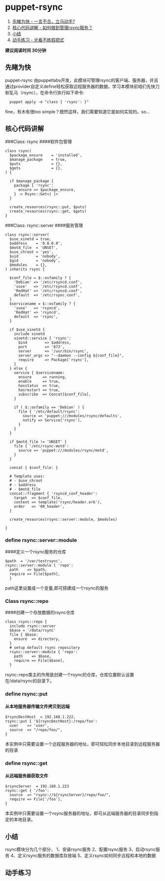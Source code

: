 # puppet-rsync

1. [先睹为快 - 一言不合，立马动手?](#先睹为快)
2. [核心代码讲解 - 如何做到管理rsync服务？](#核心代码讲解)
3. [小结](##小结)
4. [动手练习 - 光看不练假把式](##动手练习)

**建议阅读时间 30分钟**
## 先睹为快
puppet-rsync 由puppetlabs开发，此模块可管理rsync的客户端、服务器，并且通过provider自定义define轻松获取远程服务器的数据。学习本模块前咱们先快刀斩乱马（rsync），在命令行执行如下命令:

```puppet
  puppet apply -e "class { 'rsync': }"
```
fine，有木有很too simple？既然这样，我们需要知道它是如何实现的。so...

## 核心代码讲解
###Class: rsync
####软件包管理
```puppet
class rsync(
  $package_ensure    = 'installed',
  $manage_package    = true,
  $puts              = {},
  $gets              = {},
) {

  if $manage_package {
    package { 'rsync':
      ensure => $package_ensure,
    } -> Rsync::Get<| |>
  }

  create_resources(rsync::put, $puts)
  create_resources(rsync::get, $gets)
}
```

###Class: rsync::server
####服务管理
```puppet
class rsync::server(
  $use_xinetd = true,
  $address    = '0.0.0.0',
  $motd_file  = 'UNSET',
  $use_chroot = 'yes',
  $uid        = 'nobody',
  $gid        = 'nobody',
  $modules    = {},
) inherits rsync {

  $conf_file = $::osfamily ? {
    'Debian' => '/etc/rsyncd.conf',
    'suse'   => '/etc/rsyncd.conf',
    'RedHat' => '/etc/rsyncd.conf',
    default  => '/etc/rsync.conf',
  }
  $servicename = $::osfamily ? {
    'suse'   => 'rsyncd',
    'RedHat' => 'rsyncd',
    default  => 'rsync',
  }

  if $use_xinetd {
    include xinetd
    xinetd::service { 'rsync':
      bind        => $address,
      port        => '873',
      server      => '/usr/bin/rsync',
      server_args => "--daemon --config ${conf_file}",
      require     => Package['rsync'],
    }
  } else {
    service { $servicename:
      ensure     => running,
      enable     => true,
      hasstatus  => true,
      hasrestart => true,
      subscribe  => Concat[$conf_file],
    }

    if ( $::osfamily == 'Debian' ) {
      file { '/etc/default/rsync':
        source => 'puppet:///modules/rsync/defaults',
        notify => Service['rsync'],
      }
    }
  }

  if $motd_file != 'UNSET' {
    file { '/etc/rsync-motd':
      source => 'puppet:///modules/rsync/motd',
    }
  }

  concat { $conf_file: }

  # Template uses:
  # - $use_chroot
  # - $address
  # - $motd_file
  concat::fragment { 'rsyncd_conf_header':
    target  => $conf_file,
    content => template('rsync/header.erb'),
    order   => '00_header',
  }

  create_resources(rsync::server::module, $modules)

}
```
### define rsync::server::module
####定义一个rsync服务的仓库
```puppet
$path  = '/var/testrsync',
rsync::server::module { 'repo':
  path    => $path,
  require => File[$path],
  }
```
path这里设置成一个变量,即可搭建成一个rsync的服务
### Class rsync::repo
####创建一个存放数据的rsync仓库
```puppet
class rsync::repo {
  include rsync::server
  $base = '/data/rsync'
  file { $base:
    ensure  => directory,
  }
  # setup default rsync repository
  rsync::server::module { 'repo':
    path    => $base,
    require => File[$base],
  }
```
rsync::repo类主的作用是创建一个rsync的仓库，仓库位置默认设置在/data/rsync的目录下。

### define rsync::put
#### 从本地服务器传输文件拷贝到远端
```puppet
$rsyncDestHost  = 192.168.1.222,
rsync::put { '${rsyncDestHost}:/repo/foo':
  user    => 'user',
  source  => "/repo/foo/",
} 
```
本实例中只需要设置一个远程服务器的地址，即可轻松同步本地目录到远程服务器的目录

### define rsync::get
#### 从远端服务器获取文件
```puppet
$rsyncServer  = 192.168.1.223
rsync::get { '/foo':
  source  => "rsync://${rsyncServer}/repo/foo/",
  require => File['/foo'],
}
```
本实例中只需要设置一个rsync服务器的地址，即可从远端服务器的目录同步到指定的本地目录。
## 小结
rsync模块分为几个部分，
1、安装rsync服务 
2、配置rsync服务 
3、启动rsync服务 
4、定义rsync服务的数据库存放端
5、定义rsync如何同步远程和本地的数据

## 动手练习